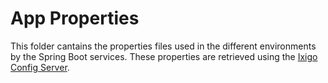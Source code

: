 # App Properties

This folder cantains the properties files used in the different environments by the Spring Boot services.
These properties are retrieved using the [Ixigo Config Server](../IxigoConfigServer/).
